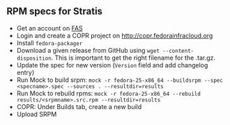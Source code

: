 ## RPM specs for Stratis

* Get an account on [FAS](https://admin.fedoraproject.org/accounts/)
* Login and create a COPR project on http://copr.fedorainfracloud.org
* Install `fedora-packager`
* Download a given release from GitHub using `wget
  --content-disposition`. This is important to get the right filename
  for the .tar.gz.
* Update the spec for new version (`Version` field and add changelog entry)
* Run Mock to build srpm: `mock -r fedora-25-x86_64 --buildsrpm --spec
  <specname>.spec --sources . --resultdir=results`
* Run Mock to rebuild rpms: `mock -r fedora-25-x86_64 --rebuild
  results/<srpmname>.src.rpm --resultdir=results`
* COPR: Under Builds tab, create a new build
* Upload SRPM
